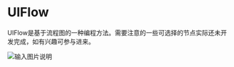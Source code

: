 # UIFlow
UIFlow是基于流程图的一种编程方法。需要注意的一些可选择的节点实际还未开发完成，如有兴趣可参与进来。

![输入图片说明](https://www.xworker.org/files/2021/0913/174541uiflow.jpg "在这里输入图片标题")
